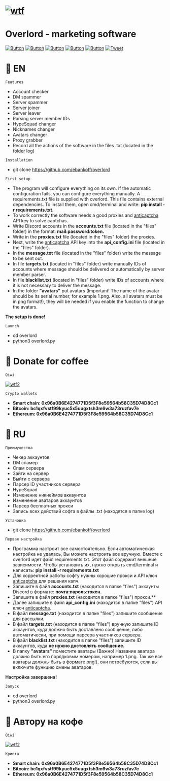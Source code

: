 # [![wtf](https://i.ibb.co/fXzW8w7/Untitled-Copy-Copy-1.png "overlord")](https://www.youtube.com/watch?v=dQw4w9WgXcQ&list=PLrpgO-fUNO4OKpFbFXb2cQlF72Yj3ppJv) 
# Overlord - marketing software

[![Button](https://badgen.net/badge/ebankoff/ebankoff/red?icon=github&label)](https://github.com/ebankoff) [![Button](https://badgen.net/badge/telegram/telegram/yellow?icon=telegram&label)](https://t.me/The_W_T_F) [![Button](https://badgen.net/badge/icon/qiwi/orange?icon=bitcoin&label)](https://qiwi.com/n/HERAMANT) [![Button](https://badgen.net/badge/fork/fork/purple?icon=github&label)](https://github.com/ebankoff/overlord/fork) [![Button](https://badgen.net/badge/fork/fork/purple?icon=gitlab&label)](https://gitlab.com/ebankoff/overlord/fork) [![Tweet](https://img.shields.io/twitter/url/http/shields.io.svg?style=social)](https://twitter.com/intent/tweet?text=Get%20over%20170%20free%20design%20blocks%20based%20on%20Bootstrap%204&url=https://www.froala.com/design-blocks&via=froala&hashtags=bootstrap,design,templates,blocks,developers)

# 📌 EN

`Features`
* Account checker
*	DM spammer
*	Server spammer
*	Server joiner
*	Server leaver
*	Parsing server member IDs
*	HypeSquad changer
*	Nicknames changer
*	Avatars changer
*	Proxy grabber
* Record all the actions of the software in the files .txt (located in the folder log)

`Installation`
* git clone https://github.com/ebankoff/overlord

`First setup`
- The program will configure everything on its own. If the automatic configuration fails, you can configure everything manually. A requirements.txt file is supplied with overlord. This file contains external dependencies. To install them, open cmd/terminal and write: **pip install -r requirements.txt.**
- To work correctly the software needs a good proxies and [anticaptcha](https://anti-captcha.com) API key to solve captchas.
- Write Discord accounts in the **accounts.txt** file (located in the "files" folder) in the format: **mail:password:token.**
- Write in the **proxies.txt** file (located in the "files" folder) the proxies.
- Next, write the [anticaptcha](https://anti-captcha.com) API key into the **api_config.ini** file (located in the "files" folder). 
- In the **message.txt** file (located in the "files" folder) write the message to be sent out. 
- In file **targets.txt** (located in "files" folder) write manually IDs of accounts where message should be delivered or automatically by server member parser.
- In file **blacklist.txt** (located in "files" folder) write IDs of accounts where it is not necessary to deliver the message. 
- In the folder **"avatars"** put avatars (Important! The name of the avatar should be its serial number, for example 1.png. Also, all avatars must be in png format!), they will be needed if you enable the function to change the avatars. 

**The setup is done!**

`Launch`
* cd overlord
* python3 overlord.py

# 📌 Donate for coffee

`Qiwi`

[![wtf2](https://i.ibb.co/ryDytyR/Comp-1-00000.png)](https://qiwi.com/n/HERAMANT)

`Crypto wallets`
* **Smart chain: 0x96a0B6E4274771D5f3F8e59564b58C35D74D8Cc1**
* **Bitcoin: bc1qxfvstf99kyuc5x5uugxtsh3m6w3a73ruzfav7e**
* **Ethereum: 0x96a0B6E4274771D5f3F8e59564b58C35D74D8Cc1**

# 📌 RU

`Преимущества`
* Чекер аккаунтов
*	DM спамер
*	Спам сервера
*	Зайти на сервер
*	Выйти с сервера
*	Парсер ID участников сервера
*	HypeSquad
*	Изменение никнеймов аккаунтов
*	Изменение аватаров аккаунтов
*	Парсер бесплатных прокси
* Запись всех действий софта в файлы .txt (находятся в папке log)

`Установка`
* git clone https://github.com/ebankoff/overlord

`Первая настройка`
- Программа настроит все самостоятельно. Если автоматическая настройка не удалась, Вы можете настроить все вручную. Вместе с overlord идет файл requirements.txt. Этот файл содержит внешние зависимости. Чтобы установить их, нужно открыть cmd/terminal и написать: **pip install -r requirements.txt**
- Для корректной работы софту нужны хорошие прокси и API ключ [anticaptcha](https://anti-captcha.com) для решения капч.
- Запишите в файл **accounts.txt** (находится в папке "files") аккаунты Discord в формате: **почта:пароль:токен.**
- Запишите в файл **proxies.txt** (находится в папке "files") прокси.**
- Далее запишите в файл **api_config.ini** (находится в папке "files") API ключ [anticaptcha](https://anti-captcha.com). 
- В файл **message.txt** (находится в папке "files") запишите сообщение для рассылки. 
- В файл **targets.txt** (находится в папке "files") вручную запишите ID аккаунтов, куда должно быть доставлено сообщение, либо автоматически, при помощи парсера участников сервера. 
- В файл **blacklist.txt** (находится в папке "files") запишите ID аккаунтов, куда **не нужно достовлять сообщение.** 
- В папку **"avatars"** поместите аватары (Важно! Название аватара должно быть его порядковым номером, например 1.png. Так же все аватары должны быть в формате png!), они потребуются, если вы включите функцию смены аватаров.

**Настройка завершена!**

`Запуск`
* cd overlord
* python3 overlord.py

# 📌 Автору на кофе

`Qiwi`

[![wtf2](https://i.ibb.co/ryDytyR/Comp-1-00000.png)](https://qiwi.com/n/HERAMANT)

`Крипта`
* **Smart chain: 0x96a0B6E4274771D5f3F8e59564b58C35D74D8Cc1**
* **Bitcoin: bc1qxfvstf99kyuc5x5uugxtsh3m6w3a73ruzfav7e**
* **Ethereum: 0x96a0B6E4274771D5f3F8e59564b58C35D74D8Cc1**
